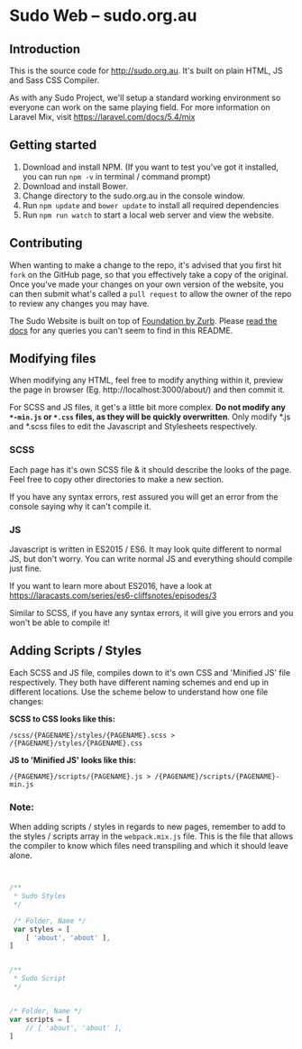 # Sudo Web – sudo.org.au


## Introduction

This is the source code for http://sudo.org.au. It's built on plain HTML, JS and Sass CSS Compiler.

As with any Sudo Project, we'll setup a standard working environment so everyone can work on the same playing field. For more information on Laravel Mix, visit https://laravel.com/docs/5.4/mix


## Getting started

1. Download and install NPM. (If you want to test you've got it installed, you can run `npm -v` in terminal / command prompt)
2. Download and install Bower.
2. Change directory to the sudo.org.au in the console window.
3. Run `npm update` and `bower update` to install all required dependencies
4. Run `npm run watch` to start a local web server and view the website.

## Contributing

When wanting to make a change to the repo, it's advised that you first hit `fork` on the GitHub page, so that you effectively take a copy of the original. Once you've made your changes on your own version of the website, you can then submit what's called a `pull request` to allow the owner of the repo to review any changes you may have.

The Sudo Website is built on top of [Foundation by Zurb](foundation.zurb.com/sites/). Please [read the docs](foundation.zurb.com/sites/docs/) for any queries you can't seem to find in this README. 

## Modifying files

When modifying any HTML, feel free to modify anything within it, preview the page in browser (Eg. http://localhost:3000/about/) and then commit it.

For SCSS and JS files, it get's a little bit more complex. **Do not modify any `*-min.js` or `*.css` files, as they will be quickly overwritten**. Only modify *.js and *.scss files to edit the Javascript and Stylesheets respectively.


### SCSS

Each page has it's own SCSS file & it should describe the looks of the page. Feel free to copy other directories to make a new section.

If you have any syntax errors, rest assured you will get an error from the console saying why it can't compile it.


### JS

Javascript is written in ES2015 / ES6. It may look quite different to normal JS, but don't worry. You can write normal JS and everything should compile just fine. 

If you want to learn more about ES2016, have a look at https://laracasts.com/series/es6-cliffsnotes/episodes/3

Similar to SCSS, if you have any syntax errors, it will give you errors and you won't be able to compile it!


## Adding Scripts / Styles

Each SCSS and JS file, compiles down to it's own CSS and 'Minified JS' file respectively. They both have different naming schemes and end up in different locations. Use the scheme below to understand how one file changes:

**SCSS to CSS looks like this:**

`/scss/{PAGENAME}/styles/{PAGENAME}.scss > /{PAGENAME}/styles/{PAGENAME}.css`

**JS to 'Minified JS' looks like this:**

`/{PAGENAME}/scripts/{PAGENAME}.js > /{PAGENAME}/scripts/{PAGENAME}-min.js`


### Note:

When adding scripts / styles in regards to new pages, remember to add to the styles / scripts array in the `webpack.mix.js` file. This is the file that allows the compiler to know which files need transpiling and which it should leave alone.

```js


/**
 * Sudo Styles
 */

 /* Folder, Name */
 var styles = [
	[ 'about', 'about' ],
]


```

```js

/**
 * Sudo Script
 */


/* Folder, Name */
var scripts = [
	// [ 'about', 'about' ],
]

```
